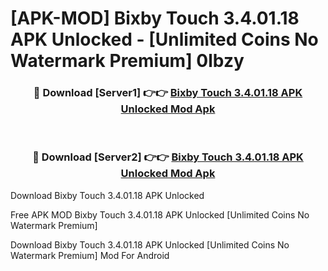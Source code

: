# [APK-MOD] Bixby Touch 3.4.01.18 APK Unlocked - [Unlimited Coins No Watermark Premium] 0lbzy



<div align="center">
<h3>🔴 Download [Server1] 👉👉 <a href="https://momento.my/?title=Bixby_Touch_3.4.01.18_APK_Unlocked">Bixby Touch 3.4.01.18 APK Unlocked Mod Apk</a></h3><br>

<h3>🔴 Download [Server2] 👉👉 <a href="https://momento.my/?title=Bixby_Touch_3.4.01.18_APK_Unlocked">Bixby Touch 3.4.01.18 APK Unlocked Mod Apk</a></h3>
</div>



Download Bixby Touch 3.4.01.18 APK Unlocked 

Free APK MOD Bixby Touch 3.4.01.18 APK Unlocked [Unlimited Coins No Watermark Premium]

Download Bixby Touch 3.4.01.18 APK Unlocked [Unlimited Coins No Watermark Premium] Mod For Android
